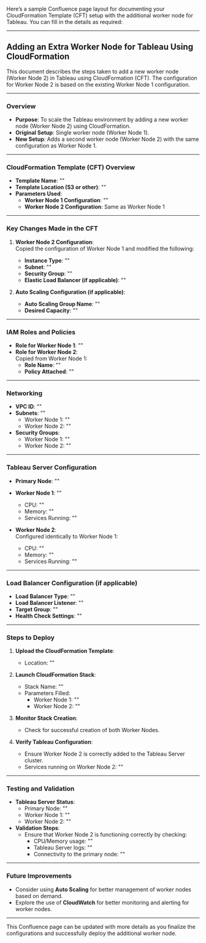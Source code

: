 Here’s a sample Confluence page layout for documenting your CloudFormation Template (CFT) setup with the additional worker node for Tableau. You can fill in the details as required:

---

## **Adding an Extra Worker Node for Tableau Using CloudFormation**

This document describes the steps taken to add a new worker node (Worker Node 2) in Tableau using CloudFormation (CFT). The configuration for Worker Node 2 is based on the existing Worker Node 1 configuration.

---

### **Overview**

- **Purpose**: To scale the Tableau environment by adding a new worker node (Worker Node 2) using CloudFormation.
- **Original Setup**: Single worker node (Worker Node 1).
- **New Setup**: Adds a second worker node (Worker Node 2) with the same configuration as Worker Node 1.

---

### **CloudFormation Template (CFT) Overview**

- **Template Name**: ""
- **Template Location (S3 or other)**: ""
- **Parameters Used**:
  - **Worker Node 1 Configuration**: ""
  - **Worker Node 2 Configuration**: Same as Worker Node 1

---

### **Key Changes Made in the CFT**

1. **Worker Node 2 Configuration**:  
   Copied the configuration of Worker Node 1 and modified the following:
   - **Instance Type**: ""
   - **Subnet**: ""
   - **Security Group**: ""
   - **Elastic Load Balancer (if applicable)**: ""

2. **Auto Scaling Configuration (if applicable)**:  
   - **Auto Scaling Group Name**: ""
   - **Desired Capacity**: ""

---

### **IAM Roles and Policies**

- **Role for Worker Node 1**: ""
- **Role for Worker Node 2**:  
  Copied from Worker Node 1:
  - **Role Name**: ""
  - **Policy Attached**: ""

---

### **Networking**

- **VPC ID**: ""
- **Subnets**: ""
  - Worker Node 1: ""
  - Worker Node 2: ""
- **Security Groups**:
  - Worker Node 1: ""
  - Worker Node 2: ""

---

### **Tableau Server Configuration**

- **Primary Node**: ""
- **Worker Node 1**: ""
  - CPU: ""
  - Memory: ""
  - Services Running: ""
  
- **Worker Node 2**:  
  Configured identically to Worker Node 1:
  - CPU: ""
  - Memory: ""
  - Services Running: ""

---

### **Load Balancer Configuration (if applicable)**

- **Load Balancer Type**: ""
- **Load Balancer Listener**: ""
- **Target Group**: ""
- **Health Check Settings**: ""

---

### **Steps to Deploy**

1. **Upload the CloudFormation Template**:  
   - Location: ""

2. **Launch CloudFormation Stack**:
   - Stack Name: ""
   - Parameters Filled:
     - Worker Node 1: ""
     - Worker Node 2: ""
   
3. **Monitor Stack Creation**:
   - Check for successful creation of both Worker Nodes.

4. **Verify Tableau Configuration**:
   - Ensure Worker Node 2 is correctly added to the Tableau Server cluster.
   - Services running on Worker Node 2: ""

---

### **Testing and Validation**

- **Tableau Server Status**:
  - Primary Node: ""
  - Worker Node 1: ""
  - Worker Node 2: ""
- **Validation Steps**:
  - Ensure that Worker Node 2 is functioning correctly by checking:
    - CPU/Memory usage: ""
    - Tableau Server logs: ""
    - Connectivity to the primary node: ""

---

### **Future Improvements**

- Consider using **Auto Scaling** for better management of worker nodes based on demand.
- Explore the use of **CloudWatch** for better monitoring and alerting for worker nodes.

---

This Confluence page can be updated with more details as you finalize the configurations and successfully deploy the additional worker node.
